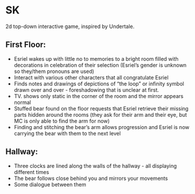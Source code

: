 # SK
2d top-down interactive game, inspired by Undertale.
## First Floor:
* Esriel wakes up with little no to memories to a bright room filled with decorations in celebration of their selection (Esriel’s gender is unknown so they/them pronouns are used) 
* Interact with various other characters that all congratulate Esriel 
* Finds notes and drawings of depictions of “the loop” or infinity symbol drawn over and over - foreshadowing that is unclear at first.
* TV. shows only static in the corner of the room and the mirror appears normal
* Stuffed bear found on the floor requests that Esriel retrieve their missing parts hidden around the rooms (they ask for their arm and their eye, but MC is only able to find the arm for now)
* Finding and stitching the bear’s arm allows progression and Esriel is now carrying the bear with them to the next level 
## Hallway:
* Three clocks are lined along the walls of the hallway - all displaying different times 
* The bear follows close behind you and mirrors your movements 
* Some dialogue between them
